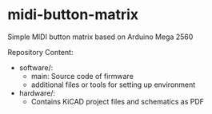 # midi-button-matrix
Simple MIDI button matrix based on Arduino Mega 2560

Repository Content:
- software/:
	- main: Source code of firmware
	- additional files or tools for setting up environment
- hardware/:
	- Contains KiCAD project files and schematics as PDF
